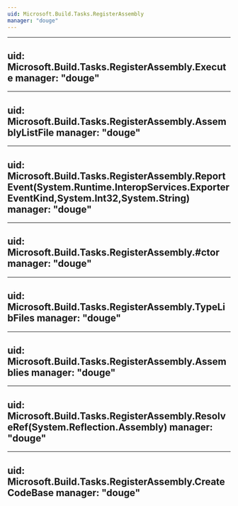 ```yaml
---
uid: Microsoft.Build.Tasks.RegisterAssembly
manager: "douge"
---
```


---
uid: Microsoft.Build.Tasks.RegisterAssembly.Execute
manager: "douge"
---

---
uid: Microsoft.Build.Tasks.RegisterAssembly.AssemblyListFile
manager: "douge"
---

---
uid: Microsoft.Build.Tasks.RegisterAssembly.ReportEvent(System.Runtime.InteropServices.ExporterEventKind,System.Int32,System.String)
manager: "douge"
---

---
uid: Microsoft.Build.Tasks.RegisterAssembly.#ctor
manager: "douge"
---

---
uid: Microsoft.Build.Tasks.RegisterAssembly.TypeLibFiles
manager: "douge"
---

---
uid: Microsoft.Build.Tasks.RegisterAssembly.Assemblies
manager: "douge"
---

---
uid: Microsoft.Build.Tasks.RegisterAssembly.ResolveRef(System.Reflection.Assembly)
manager: "douge"
---

---
uid: Microsoft.Build.Tasks.RegisterAssembly.CreateCodeBase
manager: "douge"
---
